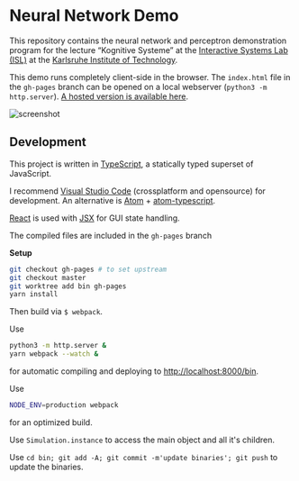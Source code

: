 # Neural Network Demo

This repository contains the neural network and perceptron demonstration program for the lecture “Kognitive Systeme” at the [Interactive Systems Lab (ISL)](http://isl.anthropomatik.kit.edu/english/) at the [Karlsruhe Institute of Technology](https://kit.edu).

This demo runs completely client-side in the browser. The `index.html` file in the `gh-pages` branch can be opened on a local webserver (`python3 -m http.server`). [A hosted version is available here](https://anhcoi123.github.io/neural-network-demo/).

![screenshot](screenshot.png)

## Development

This project is written in [TypeScript](http://www.typescriptlang.org/), a statically typed superset of JavaScript.

I recommend [Visual Studio Code](https://code.visualstudio.com/) (crossplatform and opensource) for development.
An alternative is [Atom](https://atom.io/) + [atom-typescript](https://atom.io/packages/atom-typescript).


[React](https://facebook.github.io/react/) is used with [JSX](https://facebook.github.io/jsx/) for GUI state handling.

The compiled files are included in the `gh-pages` branch


**Setup**

```bash
git checkout gh-pages # to set upstream
git checkout master
git worktree add bin gh-pages
yarn install
```

Then build via `$ webpack`.

Use

```bash
python3 -m http.server &
yarn webpack --watch &
```

for automatic compiling and deploying to <http://localhost:8000/bin>.

Use
```bash
NODE_ENV=production webpack
```

for an optimized build.

Use `Simulation.instance` to access the main object and all it's children.

Use `cd bin; git add -A; git commit -m'update binaries'; git push` to update the binaries.
